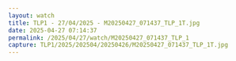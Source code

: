 ```yaml
---
layout: watch
title: TLP1 - 27/04/2025 - M20250427_071437_TLP_1T.jpg
date: 2025-04-27 07:14:37
permalink: /2025/04/27/watch/M20250427_071437_TLP_1
capture: TLP1/2025/202504/20250426/M20250427_071437_TLP_1T.jpg
---
```


